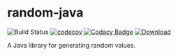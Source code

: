 # random-java

![Build Status](https://img.shields.io/github/workflow/status/thepieterdc/random-java/Java)
[![codecov](https://codecov.io/gh/thepieterdc/random-java/branch/master/graph/badge.svg)](https://codecov.io/gh/thepieterdc/random-java)
[![Codacy Badge](https://api.codacy.com/project/badge/Grade/b458bc137c2e4c309a29840d03e4f2ad)](https://www.codacy.com/manual/thepieterdc/random-java)
[![Download](https://api.bintray.com/packages/thepieterdc/random-java/random-java/images/download.svg)](https://bintray.com/thepieterdc/random-java/random-java/_latestVersion)

A Java library for generating random values.
